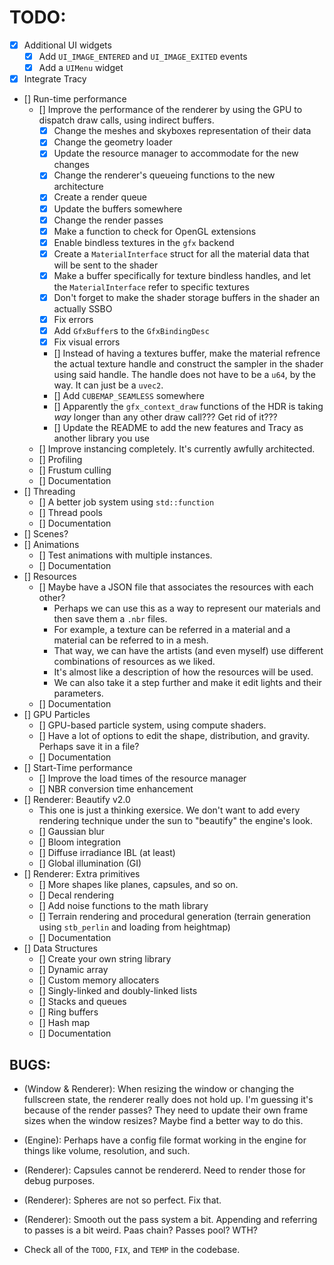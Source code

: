 # TODO:

- [x] Additional UI widgets 
    - [x] Add `UI_IMAGE_ENTERED` and `UI_IMAGE_EXITED` events 
    - [x] Add a `UIMenu` widget
- [x] Integrate Tracy
- [] Run-time performance
    - [] Improve the performance of the renderer by using the GPU to dispatch draw calls, using indirect buffers.
        - [x] Change the meshes and skyboxes representation of their data 
        - [x] Change the geometry loader
        - [x] Update the resource manager to accommodate for the new changes
        - [x] Change the renderer's queueing functions to the new architecture
        - [x] Create a render queue
        - [x] Update the buffers somewhere 
        - [x] Change the render passes
        - [x] Make a function to check for OpenGL extensions
        - [x] Enable bindless textures in the `gfx` backend
        - [x] Create a `MaterialInterface` struct for all the material data that will be sent to the shader
        - [x] Make a buffer specifically for texture bindless handles, and let the `MaterialInterface` refer to specific textures
        - [x] Don't forget to make the shader storage buffers in the shader an actually SSBO 
        - [x] Fix errors
        - [x] Add `GfxBuffer`s to the `GfxBindingDesc`
        - [x] Fix visual errors
        - [] Instead of having a textures buffer, make the material refrence the actual texture handle and construct the sampler in the shader using said handle. The handle does not have to be a `u64`, by the way. It can just be a `uvec2`.
        - [] Add `CUBEMAP_SEAMLESS` somewhere
        - [] Apparently the `gfx_context_draw` functions of the HDR is taking _way_ longer than any other draw call??? Get rid of it???
        - [] Update the README to add the new features and Tracy as another library you use
    - [] Improve instancing completely. It's currently awfully architected.
    - [] Profiling
    - [] Frustum culling
    - [] Documentation
- [] Threading
    - [] A better job system using `std::function`
    - [] Thread pools
    - [] Documentation
- [] Scenes?
- [] Animations 
    - [] Test animations with multiple instances.
    - [] Documentation
- [] Resources 
    - [] Maybe have a JSON file that associates the resources with each other? 
        - Perhaps we can use this as a way to represent our materials and then save them a `.nbr` files.
        - For example, a texture can be referred in a material and a material can be referred to in a mesh. 
        - That way, we can have the artists (and even myself) use different combinations of resources as we liked.
        - It's almost like a description of how the resources will be used. 
        - We can also take it a step further and make it edit lights and their parameters.
    - [] Documentation
- [] GPU Particles
    - [] GPU-based particle system, using compute shaders.
    - [] Have a lot of options to edit the shape, distribution, and gravity. Perhaps save it in a file?
    - [] Documentation
- [] Start-Time performance
    - [] Improve the load times of the resource manager
    - [] NBR conversion time enhancement
- [] Renderer: Beautify v2.0 
    - This one is just a thinking exersice. We don't want to add every rendering technique under the sun to "beautify" the engine's look. 
    - [] Gaussian blur
    - [] Bloom integration 
    - [] Diffuse irradiance IBL (at least)
    - [] Global illumination (GI) 
- [] Renderer: Extra primitives 
    - [] More shapes like planes, capsules, and so on.
    - [] Decal rendering 
    - [] Add noise functions to the math library
    - [] Terrain rendering and procedural generation (terrain generation using `stb_perlin` and loading from heightmap)
    - [] Documentation
- [] Data Structures
    - [] Create your own string library 
    - [] Dynamic array 
    - [] Custom memory allocaters
    - [] Singly-linked and doubly-linked lists
    - [] Stacks and queues
    - [] Ring buffers
    - [] Hash map
    - [] Documentation

## BUGS:
- (Window & Renderer): When resizing the window or changing the fullscreen state, the renderer really does not hold up. I'm guessing it's because of the render passes? They need to update their own frame sizes when the window resizes? 
Maybe find a better way to do this.

- (Engine): Perhaps have a config file format working in the engine for things like volume, resolution, and such.

- (Renderer): Capsules cannot be rendererd. Need to render those for debug purposes. 
- (Renderer): Spheres are not so perfect. Fix that. 
- (Renderer): Smooth out the pass system a bit. Appending and referring to passes is a bit weird. Paas chain? Passes pool? WTH?

- Check all of the `TODO`, `FIX`, and `TEMP` in the codebase.
